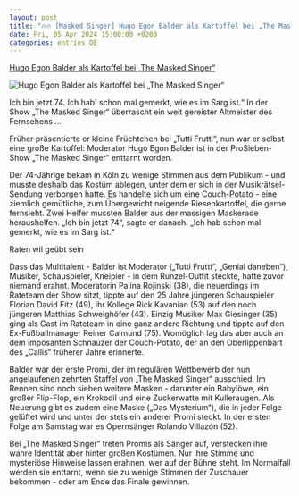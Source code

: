 ```yaml
---
layout: post
title: "🔥🔥 [Masked Singer] Hugo Egon Balder als Kartoffel bei „The Masked Singer“"
date: Fri, 05 Apr 2024 15:00:00 +0200
categories: entries DE
---
```

[Hugo Egon Balder als Kartoffel bei „The Masked Singer“](https://www.schwaebische.de/kultur/hugo-egon-balder-als-kartoffel-bei-the-masked-singer-2413940)

![Hugo Egon Balder als Kartoffel bei „The Masked Singer“](https://cdn.schwaebische.de/2024/04/06/d4b98cdd-2e7e-4be4-8a99-1e4a05f99b76.jpeg)

Ich bin jetzt 74. Ich hab' schon mal gemerkt, wie es im Sarg ist.“ In der Show „The Masked Singer“ überrascht ein weit gereister Altmeister des Fernsehens ...

Früher präsentierte er kleine Früchtchen bei „Tutti Frutti“, nun war er selbst eine große Kartoffel: Moderator Hugo Egon Balder ist in der ProSieben-Show „The Masked Singer“ enttarnt worden.

Der 74-Jährige bekam in Köln zu wenige Stimmen aus dem Publikum - und musste deshalb das Kostüm ablegen, unter dem er sich in der Musikrätsel-Sendung verborgen hatte. Es handelte sich um eine Couch-Potato - eine ziemlich gemütliche, zum Übergewicht neigende Riesenkartoffel, die gerne fernsieht. Zwei Helfer mussten Balder aus der massigen Maskerade heraushelfen. „Ich bin jetzt 74“, sagte er danach. „Ich hab schon mal gemerkt, wie es im Sarg ist.“

Raten wil geübt sein

Dass das Multitalent - Balder ist Moderator („Tutti Frutti“, „Genial daneben“), Musiker, Schauspieler, Kneipier - in dem Runzel-Outfit steckte, hatte zuvor niemand erahnt. Moderatorin Palina Rojinski (38), die neuerdings im Rateteam der Show sitzt, tippte auf den 25 Jahre jüngeren Schauspieler Florian David Fitz (49), ihr Kollege Rick Kavanian (53) auf den noch jüngeren Matthias Schweighöfer (43). Einzig Musiker Max Giesinger (35) ging als Gast im Rateteam in eine ganz andere Richtung und tippte auf den Ex-Fußballmanager Reiner Calmund (75). Womöglich lag das aber auch an dem imposanten Schnauzer der Couch-Potato, der an den Oberlippenbart des „Callis“ früherer Jahre erinnerte.

Balder war der erste Promi, der im regulären Wettbewerb der nun angelaufenen zehnten Staffel von „The Masked Singer“ ausschied. Im Rennen sind noch sieben weitere Masken - darunter ein Babylöwe, ein großer Flip-Flop, ein Krokodil und eine Zuckerwatte mit Kulleraugen. Als Neuerung gibt es zudem eine Maske („Das Mysterium“), die in jeder Folge gelüftet wird und unter der stets ein anderer Promi steckt. In der ersten Folge am Samstag war es Opernsänger Rolando Villazón (52).

Bei „The Masked Singer“ treten Promis als Sänger auf, verstecken ihre wahre Identität aber hinter großen Kostümen. Nur ihre Stimme und mysteriöse Hinweise lassen erahnen, wer auf der Bühne steht. Im Normalfall werden sie enttarnt, wenn sie zu wenige Stimmen der Zuschauer bekommen - oder am Ende das Finale gewinnen.

